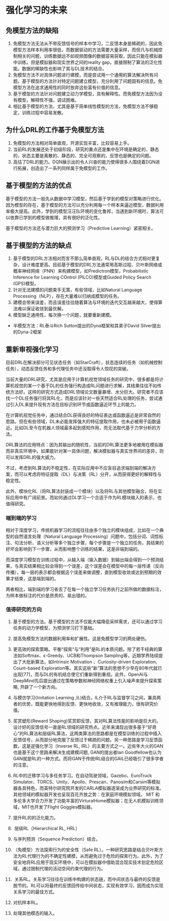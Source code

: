 # 强化学习的未来

## 免模型方法的缺陷

1. 免模型方法无法从不带反馈信号的样本中学习，二反馈本身是稀疏的，因此免模型方法样本利用率很低，而数据驱动的方法需要大量采样，而但凡与机械控制相关的问题，训练数据远不如视频图像的数据容易获取，因此只能在模拟器中训练。但是模拟器和现实世界之间的reality gap，直接限制了算法的泛化性能。数据的稀缺性也影响了其与DL技术的结合。
2. 免模型方法不对具体问题进行建模，而是尝试用一个通用的算法解决所有问题。基于模型的方法针对特定问题建立模型，充分利用了问题固有的信息。免模型方法在追求通用性的同时放弃这些富有价值的信息。
3. 基于模型的方法针对问题建立动力学模型，具有解释性。而免模型方法因为没有模型，解释性不强，调试困难。
4. 相比基于模型的方法，尤其是基于简单线性模型的方法，免模型方法不够稳定，训练过程中容易发散。

## 为什么DRL的工作基于免模型方法

1. 免模型的方法相对简单直观，开源实现丰富，比较容易上手。
2. 当前RL的发展还处于初级阶段，研究的重点还是集中在环境是确定的、静态的，状态主要是离散的、静态的、完全可观察的，反馈也是确定的问题。
3. 高估了DRL的能力。DQN展示出的令人兴奋的能力使得很多人围绕着DQN进行拓展，创造出了一系列同样属于免模型的工作。

## 基于模型的方法的优点

基于模型的方法一般先从数据中学习模型，然后基于学到的模型对策略进行优化。因为模型的存在，基于模型的方法可以充分利用每一个样本来逼近模型，数据利用率极大提高。此外，学到的模型汪汪队环境的变化鲁邦，当遇到新环境时，算法可以依靠已学到的模型做推理，具有很好的泛化性。

基于模型的方法还与潜力巨大的预测学习（Predictive Learning）紧密相关。

## 基于模型的方法的缺点

1. 基于模型的DRL方法相对而言不那么简单直观，RL与DL的结合方式相对更复杂，设计难度更高。目前基于模型的DRL方法通常用高斯过程、贝叶斯网络或概率神经网络（PNN）来构建模型，如Predictron模型，Probabilistic Inference for Learning COntrol (PILCO)模型或Guided Policy Search (GPS)模型。
2. 针对无法建模的问题束手无策，有些领域，比如Natural Language Processing（NLP），存在大量难以归纳成模型的任务。
3. 建模会带来误差，而且误差往往随着算法与环境的迭代交互越来越大，使得算法难以保证收敛到最优解。
4.  模型缺乏通用性，每次换一个问题，就要重新建模。

- 半模型方法：RL泰斗Rich Sutton提出的Dyna框架和其弟子David Silver提出的Dyna-2框架

## 重新审视强化学习

目前DRL在解决部分可见状态任务（如StarCraft），状态连续的任务（如机械控制任务），动态反馈任务和多代理任务中还没取得令人惊叹的突破。

当前大量的DRL研究，尤其是应用于计算机视觉领域任务的研究中，很多都是将计算机视觉的某一个基于DL的任务强行构造成RL问题进行求解，其结果往往不如传统方法好。这样的研究方式造成DRL领域论文数量暴增、水分巨大。研究者不应该找一个DL任务强行将其RL化，而是应该针对一些天然适合RL处理的任务，尝试通过引入DL来提升现有方法在目标识别环节或函数逼近环节上的能力。

在计算机视觉任务中，通过结合DL获得良好的特征表达或函数逼近是非常自然的思路。但在有些领域，DL未必能发挥强大的特征提取作用，也未必被用于函数逼近。比如DL至今在机器人领域最多起到感知作用，而无法取代基于力学分析的方法。

DRL算法的应用特点：因为其输出的随机性，当前的DRL算法更多地被用在模拟器而非真实环境中。如果能针对某一具体问题，解决模拟器与真实世界间的差异，则可以发挥DRL的强大威力。

不过，考虑到RL算法的不稳定性，在实际应用中不应盲目追求端到端的解决方案，而可以考虑将特征提取（DL）与决策（RL）分开，从而获得更好的解释性与稳定性。

此外，模块化RL（将RL算法封装成一个模块）以及将RL与其他模型融合，将在实际应用中有广阔前景。而如何通过DL学习一个合适于作为RL模块输入的表示，也值得研究。

### 端到端的学习

相对于深度学习，传统机器学习的流程往往由多个独立的模块组成，比如在一个典型的自然语言处理（Natural Language Processing）问题中，包括分词、词性标注、句法分析、语义分析等多个独立步骤，每个步骤是一个独立的任务，其结果的好坏会影响到下一步骤，从而影响整个训练的结果，这是非端到端的。

而深度学习模型在训练过程中，从输入端（输入数据）到输出端会得到一个预测结果，与真实结果相比较会得到一个误差，这个误差会在模型中的每一层传递（反向传播），每一层的表示都会根据这个误差来做调整，直到模型收敛或达到预期的效果才结束，这是端到端的。

两者相比，端到端的学习省去了在每一个独立学习任务执行之前所做的数据标注，为样本做标注的代价是昂贵的、易出错的。

### 值得研究的方向

1. 基于模型的方法。基于模型的方法不仅能大幅降低采样需求，还可以通过学习任务的动力学模型，为预测学习打下基础。

2. 提高免模型方法的数据利用率和扩展性。这是免模型学习的两处硬伤。

3. 更高效的探索策略。平衡“探索”与“利用”是RL的本质问题。除了若干经典的算法如Softmax、ϵ-Greedy、UCB和Thompson Sampling等，近期学界陆续提出了大批新算法，如Intrinsic Motivation 、Curiosity-driven Exploration、Count-based Exploration等。其实这些“新”算法的思想不少早在80年代就已出现[77]，而与DL的有机结合使它们重新得到重视。此外，OpenAI与DeepMind先后提出通过在策略参数和神经网络权重上引入噪声来提升探索策略, 开辟了一个新方向。

4. 与模仿学习(Imitation Learning ,IL)结合。IL介于RL与监督学习之间，兼具两者的优势，既能更快地得到反馈、更快地收敛，又有推理能力，很有研究价值。

5. 奖赏塑形(Reward Shaping)奖赏即反馈，其对RL算法性能的影响是巨大的。设计好的反馈信号一直是RL领域的研究热点。近年来涌现出很多基于“好奇心”的RL算法和层级RL算法，这两类算法的思路都是在模型训练的过程中插入反馈信号，从而部分地克服了反馈过于稀疏的问题。另一种思路是学习反馈函数，这是逆强化学习（Inverse RL, IRL）的主要方式之一。近些年大火的GAN也是基于这个思路来解决生成建模问题, GAN的提出者Ian Goodfellow也认为GAN就是RL的一种方式。而将GAN于传统IRL结合的GAIL已经吸引了很多学者的注意。

6. RL中的迁移学习与多任务学习。在自动驾驶领域，Gazebo、EuroTruck Simulator、TORCS、Unity、Apollo、Prescan、Panosim和Carsim等模拟器各具特色，而英特尔研究院开发的CARLA模拟器逐渐成为业界研究的标准。其他领域的模拟器开发也呈现百花齐放之势：在家庭环境模拟领域， MIT 和多伦多大学合力开发了功能丰富的VirturalHome模拟器；在无人机模拟训练领域，MIT也开发了Flight Goggles模拟器。

7. 提升RL的的泛化能力。

8.  层级RL（Hierarchical RL, HRL）

9. 与序列预测（Sequence Prediction）结合。

10. （免模型）方法探索行为的安全性（Safe RL）。一种研究思路是结合贝叶斯方法为RL代理行为的不确定性建模，从而避免过于危险的探索行为。此外，为了安全地将RL应用于现实环境中，可以在模拟器中借助混合现实技术划定危险区域，通过限制代理的活动空间约束代理的行为。

11.  关系RL。关系学习往往在训练中构建的状态链，而中间状态与最终的反馈是脱节的。RL可以将最终的反馈回传给中间状态，实现有效学习，因而成为实现关系学习的最佳方式。

12. 对抗样本RL。

13. 处理其他模态的输入。



​     

